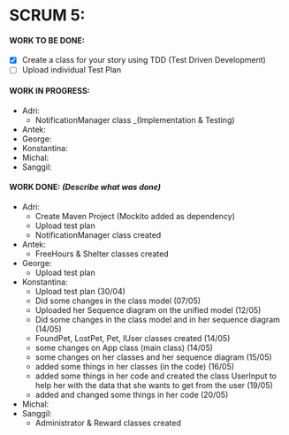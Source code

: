 # SCRUM 5:
#### WORK TO BE DONE:

 - [X] Create a class for your story using TDD (Test Driven Development)
 - [ ] Upload individual Test Plan

#### WORK IN PROGRESS:

* Adri:
   - NotificationManager class _(Implementation & Testing)
* Antek:
* George:
* Konstantina:
* Michal: 
* Sanggil:

#### WORK DONE: *(Describe what was done)*

 * Adri:
   - Create Maven Project (Mockito added as dependency)
   - Upload test plan
   - NotificationManager class created
 * Antek:
   - FreeHours & Shelter classes created
 * George:
   - Upload test plan
 * Konstantina:
   - Upload test plan (30/04)
   - Did some changes in the class model (07/05)
   - Uploaded her Sequence diagram on the unified model (12/05)
   - Did some changes in the class model and in her sequence diagram (14/05)
   - FoundPet, LostPet, Pet, IUser classes created (14/05)
   - some changes on App class (main class) (14/05)
   - some changes on her classes and her sequence diagram (15/05)
   - added some things in her classes (in the code) (16/05)
   - added some things in her code and created the class UserInput to help her with the data that she wants to get from the user (19/05)
   - added and changed some things in her code (20/05)
 * Michal: 
 * Sanggil:
   - Administrator & Reward classes created
